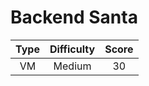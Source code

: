 # Backend Santa

| Type | Difficulty | Score |
| :--: | :--------: | :---: |
|  VM  |   Medium   |  30   |
